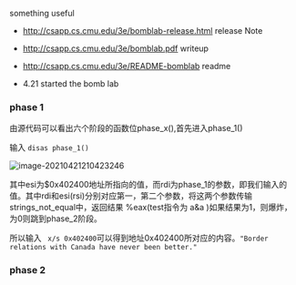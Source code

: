something useful

- http://csapp.cs.cmu.edu/3e/bomblab-release.html      release Note
- http://csapp.cs.cmu.edu/3e/bomblab.pdf   writeup
- http://csapp.cs.cmu.edu/3e/README-bomblab readme


- 4.21 started the bomb lab
### phase 1
由源代码可以看出六个阶段的函数位phase_x(),首先进入phase_1()

输入 ```disas phase_1()```

![image-20210421210423246](https://gitee.com/20162180090/piccgo/raw/master/image-20210421210423246.png)

其中esi为$0x402400地址所指向的值，而rdi为phase_1的参数，即我们输入的值。其中rdi和esi(rsi)分别对应第一，第二个参数，将这两个参数传输strings_not_equal中，返回结果 %eax(test指令为 a&a )如果结果为1，则爆炸，为0则跳到phase_2阶段。

所以输入 ``` x/s 0x402400```可以得到地址0x402400所对应的内容。```"Border relations with Canada have never been better."```

### phase 2

